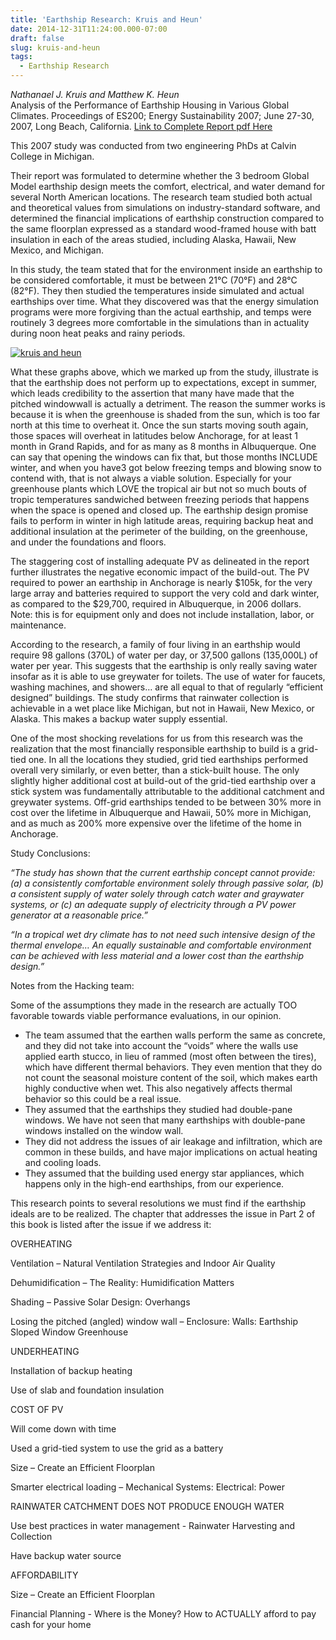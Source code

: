```yaml
---
title: 'Earthship Research: Kruis and Heun'
date: 2014-12-31T11:24:00.000-07:00
draft: false
slug: kruis-and-heun
tags:
  - Earthship Research
---
```


_Nathanael J. Kruis and Matthew K. Heun_  
Analysis of the Performance of Earthship Housing in Various Global Climates. Proceedings of ES200; Energy Sustainability 2007; June 27-30, 2007, Long Beach, California. [Link to Complete Report pdf Here](http://www.archinia.com/images/stories/pdfs/earthshipresearch/kruisandheun.pdf)  

This 2007 study was conducted from two engineering PhDs at Calvin College in Michigan.  

Their report was formulated to determine whether the 3 bedroom Global Model earthship design meets the comfort, electrical, and water demand for several North American locations. The research team studied both actual and theoretical values from simulations on industry-standard software, and determined the financial implications of earthship construction compared to the same floorplan expressed as a standard wood-framed house with batt insulation in each of the areas studied, including Alaska, Hawaii, New Mexico, and Michigan.  

In this study, the team stated that for the environment inside an earthship to be considered comfortable, it must be between 21°C (70°F) and 28°C (82°F). They then studied the temperatures inside simulated and actual earthships over time. What they discovered was that the energy simulation programs were more forgiving than the actual earthship, and temps were routinely 3 degrees more comfortable in the simulations than in actuality during noon heat peaks and rainy periods.  


[![kruis and heun](https://lh4.ggpht.com/-o_dTL8Wh448/VKQ_FArX6PI/AAAAAAAAJLw/AxhQgk96b8Y/kruis%252520and%252520heun_thumb%25255B1%25255D.jpg?imgmax=800 "kruis and heun")](/images/blog/legacy/kruis%252520and%252520heun%25255B3%25255D.jpg)


What these graphs above, which we marked up from the study, illustrate is that the earthship does not perform up to expectations, except in summer, which leads credibility to the assertion that many have made that the pitched windowwall is actually a detriment. The reason the summer works is because it is when the greenhouse is shaded from the sun, which is too far north at this time to overheat it. Once the sun starts moving south again, those spaces will overheat in latitudes below Anchorage, for at least 1 month in Grand Rapids, and for as many as 8 months in Albuquerque. One can say that opening the windows can fix that, but those months INCLUDE winter, and when you have3 got below freezing temps and blowing snow to contend with, that is not always a viable solution. Especially for your greenhouse plants which LOVE the tropical air but not so much bouts of tropic temperatures sandwiched between freezing periods that happens when the space is opened and closed up. The earthship design promise fails to perform in winter in high latitude areas, requiring backup heat and additional insulation at the perimeter of the building, on the greenhouse, and under the foundations and floors.  

The staggering cost of installing adequate PV as delineated in the report further illustrates the negative economic impact of the build-out. The PV required to power an earthship in Anchorage is nearly $105k, for the very large array and batteries required to support the very cold and dark winter, as compared to the $29,700, required in Albuquerque, in 2006 dollars. Note: this is for equipment only and does not include installation, labor, or maintenance.  

According to the research, a family of four living in an earthship would require 98 gallons (370L) of water per day, or 37,500 gallons (135,000L) of water per year. This suggests that the earthship is only really saving water insofar as it is able to use greywater for toilets. The use of water for faucets, washing machines, and showers… are all equal to that of regularly “efficient designed” buildings. The study confirms that rainwater collection is achievable in a wet place like Michigan, but not in Hawaii, New Mexico, or Alaska. This makes a backup water supply essential.  

One of the most shocking revelations for us from this research was the realization that the most financially responsible earthship to build is a grid-tied one. In all the locations they studied, grid tied earthships performed overall very similarly, or even better, than a stick-built house. The only slightly higher additional cost at build-out of the grid-tied earthship over a stick system was fundamentally attributable to the additional catchment and greywater systems. Off-grid earthships tended to be between 30% more in cost over the lifetime in Albuquerque and Hawaii, 50% more in Michigan, and as much as 200% more expensive over the lifetime of the home in Anchorage.  

Study Conclusions:  

_“The study has shown that the current earthship concept cannot provide: (a) a consistently comfortable environment solely through passive solar, (b) a consistent supply of water solely through catch water and graywater systems, or (c) an adequate supply of electricity through a PV power generator at a reasonable price.”_  

_“In a tropical wet dry climate has to not need such intensive design of the thermal envelope… An equally sustainable and comfortable environment can be achieved with less material and a lower cost than the earthship design.”_  

Notes from the Hacking team:  

Some of the assumptions they made in the research are actually TOO favorable towards viable performance evaluations, in our opinion.  

- The team assumed that the earthen walls perform the same as concrete, and they did not take into account the “voids” where the walls use applied earth stucco, in lieu of rammed (most often between the tires), which have different thermal behaviors. They even mention that they do not count the seasonal moisture content of the soil, which makes earth highly conductive when wet. This also negatively affects thermal behavior so this could be a real issue.
- They assumed that the earthships they studied had double-pane windows. We have not seen that many earthships with double-pane windows installed on the window wall.
- They did not address the issues of air leakage and infiltration, which are common in these builds, and have major implications on actual heating and cooling loads.
- They assumed that the building used energy star appliances, which happens only in the high-end earthships, from our experience.


This research points to several resolutions we must find if the earthship ideals are to be realized. The chapter that addresses the issue in Part 2 of this book is listed after the issue if we address it:  



OVERHEATING

Ventilation – Natural Ventilation Strategies and Indoor Air Quality

Dehumidification – The Reality: Humidification Matters

Shading – Passive Solar Design: Overhangs

Losing the pitched (angled) window wall – Enclosure: Walls: Earthship Sloped Window Greenhouse



UNDERHEATING

Installation of backup heating

Use of slab and foundation insulation



COST OF PV

Will come down with time

Used a grid-tied system to use the grid as a battery

Size – Create an Efficient Floorplan

Smarter electrical loading – Mechanical Systems: Electrical: Power



RAINWATER CATCHMENT DOES NOT PRODUCE ENOUGH WATER

Use best practices in water management - Rainwater Harvesting and Collection

Have backup water source



AFFORDABILITY

Size – Create an Efficient Floorplan

Financial Planning - Where is the Money? How to ACTUALLY afford to pay cash for your home
